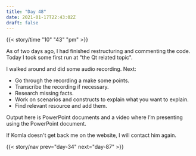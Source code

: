 ```yaml
---
title: "Day 48"
date: 2021-01-17T22:43:02Z
draft: false
---
```


{{< story/time "10" "43" "pm" >}}

As of two days ago, I had finished restructuring and commenting the code. Today I took some first run at "the Qt related topic". 

I walked around and did some audio recording. Next:
+ Go through the recording a make some points.
+ Transcribe the recording if necessary.
+ Research missing facts.
+ Work on scenarios and constructs to explain what you want to explain.
+ Find relevant resource and add them.  <!--more-->

Output here is PowerPoint documents and a video where I’m presenting using the PowerPoint document.

If Komla doesn't get back me on the website, I will contact him again.

{{< story/nav prev="day-34" next="day-87" >}}
